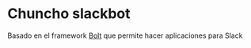 Chuncho slackbot
=================

Basado en el framework [Bolt](https://slack.dev/bolt) que permite hacer aplicaciones para Slack
